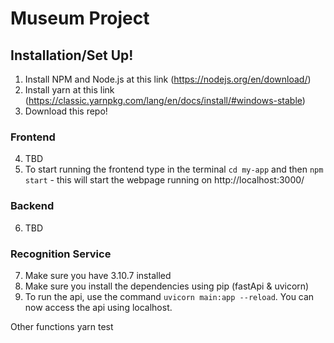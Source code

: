 # Museum Project

## Installation/Set Up!

1. Install NPM and Node.js at this link (https://nodejs.org/en/download/)
2. Install yarn at this link (https://classic.yarnpkg.com/lang/en/docs/install/#windows-stable)
3. Download this repo!

### Frontend
4. TBD
5. To start running the frontend type in the terminal `cd my-app` and then `npm start` - this will start the webpage running on http://localhost:3000/


### Backend
6. TBD

### Recognition Service
7. Make sure you have 3.10.7 installed
8. Make sure you install the dependencies using pip (fastApi & uvicorn)
9. To run the api, use the command `uvicorn main:app --reload`. You can now access the api using localhost.


Other functions
yarn test